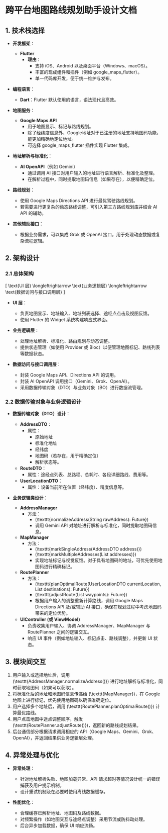 # 跨平台地图路线规划助手设计文档

## 1. 技术栈选择

- **开发框架**：  
  - **Flutter**
    - **理由**：
      - 支持 iOS、Android 以及桌面平台（Windows、macOS）。
      - 丰富的现成组件和插件（例如 google_maps_flutter）。
      - 单一代码库开发，便于统一维护与发布。

- **编程语言**：  
  - **Dart**：Flutter 默认使用的语言，语法现代且高效。

- **地图服务**：  
  - **Google Maps API**
    - 用于地图显示、标记与路线规划。
    - 除了经纬度信息外，Google地址对于已注册的地址支持地图码功能，能更加精确地定位地址。
    - 可选择 google_maps_flutter 插件实现 Flutter 集成。

- **地址解析与标准化**：  
  - **AI OpenAPI**（例如 Gemini）
    - 通过调用 AI 接口对用户输入的地址进行语言解析、标准化及整理。
    - 在解析过程中，同时提取地图码信息（如果存在），以便精确定位。

- **路线规划**：
  - 使用 Google Maps Directions API 进行最优驾驶路线规划。
  - 若需要进行更复杂的动态路线调整，可引入第三方路线规划库并结合 AI API 的辅助。

- **其他辅助接口**：  
  - 根据业务需求，可以集成 Grok 或 OpenAI 接口，用于处理动态数据或复杂流程逻辑。

## 2. 架构设计

### 2.1 总体架构

\[
\text{UI 层} \longleftrightarrow \text{业务逻辑层} \longleftrightarrow \text{数据访问与接口调用层}
\]

- **UI 层**：
  - 负责地图显示、地址输入、地址列表选择、途经点点击及视图反馈。
  - 使用 Flutter 的 Widget 系统构建响应式界面。

- **业务逻辑层**：
  - 处理地址解析、标准化、路由规划与动态调整。
  - 提供状态管理（如使用 Provider 或 Bloc）以便管理地图标记、路线列表等数据状态。

- **数据访问与接口调用层**：
  - 封装 Google Maps API、Directions API 的调用。
  - 封装 AI OpenAPI 调用接口（Gemini、Grok、OpenAI）。
  - 采用数据传输对象（DTO）与业务对象（BO）进行数据流管理。

### 2.2 数据传输对象与业务逻辑设计

- **数据传输对象（DTO）设计**：
  - **AddressDTO**：
    - 属性：  
      - 原始地址  
      - 标准化地址  
      - 经纬度  
      - 地图码（若存在，用于精确定位）  
      - 解析状态等。
  - **RouteDTO**：
    - 属性：途经点列表、总路程、总耗时、各段详细路线、费用等。
  - **UserLocationDTO**：
    - 属性：设备当前所在位置（经纬度）、精度信息等。

- **业务逻辑类设计**：
  - **AddressManager**
    - 方法：
      - \(\texttt{normalizeAddress(String rawAddress): Future<AddressDTO>}\)
      - 调用 Gemini API 对地址进行解析与标准化，同时提取地图码信息。
  - **MapManager**
    - 方法：
      - \(\texttt{markSingleAddress(AddressDTO address)}\)
      - \(\texttt{markMultipleAddresses(List<AddressDTO> addresses)}\)
      - 实现地址标记与视觉反馈。对于具有地图码的地址，可优先使用地图码进行精确标记。
  - **RoutePlanner**
    - 方法：
      - \(\texttt{planOptimalRoute(UserLocationDTO currentLocation, List<AddressDTO> destinations): Future<RouteDTO>}\)
      - \(\texttt{adjustRoute(List<AddressDTO> waypoints): Future<RouteDTO>}\)
      - 根据用户输入的调整重新计算路线，调用 Google Maps Directions API 及/或辅助 AI 接口，确保在规划过程中考虑地图码带来的定位优势。
  - **UIController (或 ViewModel)**
    - 负责收集用户输入、协调 AddressManager、MapManager 与 RoutePlanner 之间的逻辑交互。
    - 响应 UI 事件（例如地址输入、标记点击、路线调整），并更新 UI 状态。

## 3. 模块间交互

1. 用户输入或选择地址后，调用 \(\texttt{AddressManager.normalizeAddress()}\) 进行地址解析与标准化，同时获取地图码（如果可以获取）。
2. 将标准化后的地址和地图码信息传递给 \(\texttt{MapManager}\)，在 Google 地图上进行标记，优先使用地图码以确保准确定位。
3. 用户选择多个地址后，调用 \(\texttt{RoutePlanner.planOptimalRoute()}\) 计算最优路线。
4. 用户点击地图中途点调整顺序，触发 \(\texttt{RoutePlanner.adjustRoute()}\)，返回新的路线规划结果。
5. 后台通信部分根据请求调用相应的 API（Google Maps、Gemini、Grok、OpenAI），并返回结果供业务逻辑层处理。

## 4. 异常处理与优化

- **异常处理**：
  - 针对地址解析失败、地图加载异常、API 请求超时等情况设计统一的错误捕获及用户提示机制。
  - 设计重试机制及在必要时使用离线数据缓存。

- **性能优化**：
  - 合理缓存已解析地址、地图码及路线数据。
  - 对频繁操作（如地图交互与途经点调整）采用节流或防抖动处理。
  - 后台异步加载数据，确保 UI 响应流畅。 